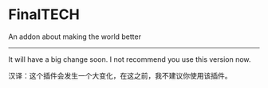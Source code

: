 # FinalTECH
An addon about making the world better

---------------------------------
It will have a big change soon.
I not recommend you use this version now.

汉译：这个插件会发生一个大变化，在这之前，我不建议你使用该插件。
